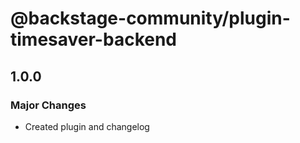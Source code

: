 # @backstage-community/plugin-timesaver-backend

## 1.0.0

### Major Changes

- Created plugin and changelog
